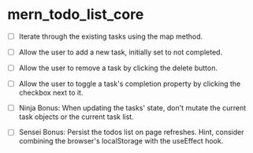 # mern_todo_list_core


- [ ] Iterate through the existing tasks using the map method.

- [ ] Allow the user to add a new task, initially set to not completed.

- [ ] Allow the user to remove a task by clicking the delete button.

- [ ] Allow the user to toggle a task's completion property by clicking the checkbox next to it.

- [ ] Ninja Bonus: When updating the tasks' state, don't mutate the current task objects or the current task list.

- [ ] Sensei Bonus: Persist the todos list on page refreshes. Hint, consider combining the browser's localStorage with the useEffect hook.